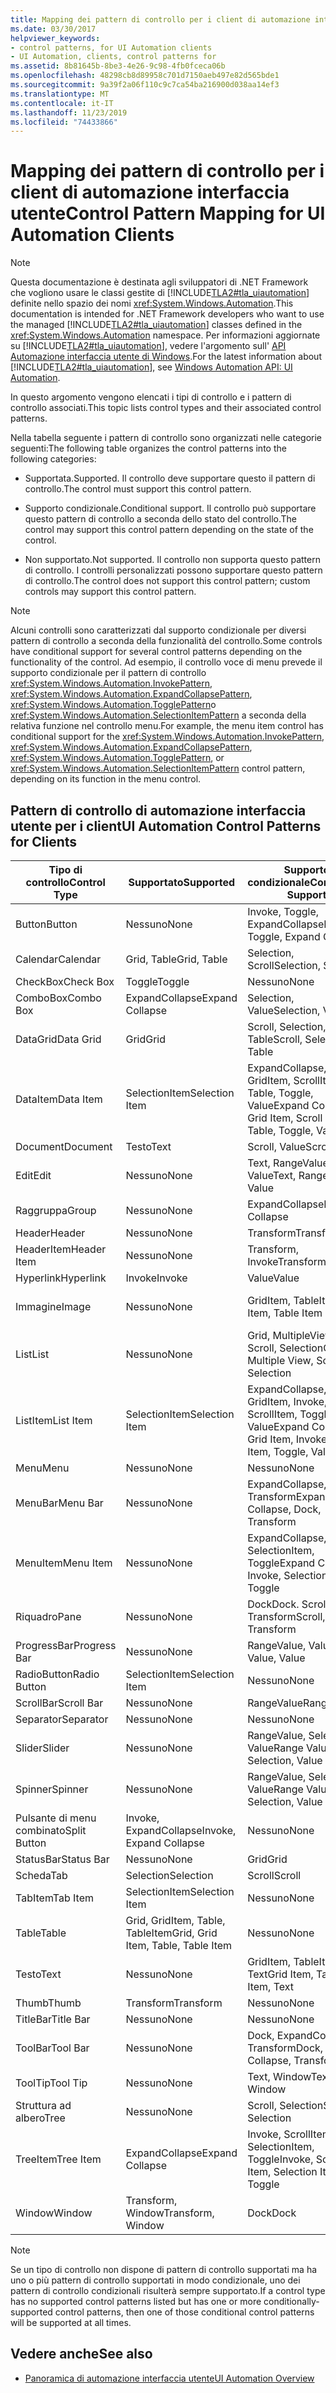 ```yaml
---
title: Mapping dei pattern di controllo per i client di automazione interfaccia utente
ms.date: 03/30/2017
helpviewer_keywords:
- control patterns, for UI Automation clients
- UI Automation, clients, control patterns for
ms.assetid: 8b81645b-8be3-4e26-9c98-4fb0fceca06b
ms.openlocfilehash: 48298cb8d89958c701d7150aeb497e82d565bde1
ms.sourcegitcommit: 9a39f2a06f110c9c7ca54ba216900d038aa14ef3
ms.translationtype: MT
ms.contentlocale: it-IT
ms.lasthandoff: 11/23/2019
ms.locfileid: "74433866"
---
```

# <a name="control-pattern-mapping-for-ui-automation-clients"></a><span data-ttu-id="2999e-102">Mapping dei pattern di controllo per i client di automazione interfaccia utente</span><span class="sxs-lookup"><span data-stu-id="2999e-102">Control Pattern Mapping for UI Automation Clients</span></span>
> [!NOTE]
> <span data-ttu-id="2999e-103">Questa documentazione è destinata agli sviluppatori di .NET Framework che vogliono usare le classi gestite di [!INCLUDE[TLA2#tla_uiautomation](../../../includes/tla2sharptla-uiautomation-md.md)] definite nello spazio dei nomi <xref:System.Windows.Automation>.</span><span class="sxs-lookup"><span data-stu-id="2999e-103">This documentation is intended for .NET Framework developers who want to use the managed [!INCLUDE[TLA2#tla_uiautomation](../../../includes/tla2sharptla-uiautomation-md.md)] classes defined in the <xref:System.Windows.Automation> namespace.</span></span> <span data-ttu-id="2999e-104">Per informazioni aggiornate su [!INCLUDE[TLA2#tla_uiautomation](../../../includes/tla2sharptla-uiautomation-md.md)], vedere l'argomento sull' [API Automazione interfaccia utente di Windows](/windows/win32/winauto/entry-uiauto-win32).</span><span class="sxs-lookup"><span data-stu-id="2999e-104">For the latest information about [!INCLUDE[TLA2#tla_uiautomation](../../../includes/tla2sharptla-uiautomation-md.md)], see [Windows Automation API: UI Automation](/windows/win32/winauto/entry-uiauto-win32).</span></span>  
  
 <span data-ttu-id="2999e-105">In questo argomento vengono elencati i tipi di controllo e i pattern di controllo associati.</span><span class="sxs-lookup"><span data-stu-id="2999e-105">This topic lists control types and their associated control patterns.</span></span>  
  
 <span data-ttu-id="2999e-106">Nella tabella seguente i pattern di controllo sono organizzati nelle categorie seguenti:</span><span class="sxs-lookup"><span data-stu-id="2999e-106">The following table organizes the control patterns into the following categories:</span></span>  
  
- <span data-ttu-id="2999e-107">Supportata.</span><span class="sxs-lookup"><span data-stu-id="2999e-107">Supported.</span></span> <span data-ttu-id="2999e-108">Il controllo deve supportare questo il pattern di controllo.</span><span class="sxs-lookup"><span data-stu-id="2999e-108">The control must support this control pattern.</span></span>  
  
- <span data-ttu-id="2999e-109">Supporto condizionale.</span><span class="sxs-lookup"><span data-stu-id="2999e-109">Conditional support.</span></span> <span data-ttu-id="2999e-110">Il controllo può supportare questo pattern di controllo a seconda dello stato del controllo.</span><span class="sxs-lookup"><span data-stu-id="2999e-110">The control may support this control pattern depending on the state of the control.</span></span>  
  
- <span data-ttu-id="2999e-111">Non supportato.</span><span class="sxs-lookup"><span data-stu-id="2999e-111">Not supported.</span></span> <span data-ttu-id="2999e-112">Il controllo non supporta questo pattern di controllo. I controlli personalizzati possono supportare questo pattern di controllo.</span><span class="sxs-lookup"><span data-stu-id="2999e-112">The control does not support this control pattern; custom controls may support this control pattern.</span></span>  
  
> [!NOTE]
> <span data-ttu-id="2999e-113">Alcuni controlli sono caratterizzati dal supporto condizionale per diversi pattern di controllo a seconda della funzionalità del controllo.</span><span class="sxs-lookup"><span data-stu-id="2999e-113">Some controls have conditional support for several control patterns depending on the functionality of the control.</span></span> <span data-ttu-id="2999e-114">Ad esempio, il controllo voce di menu prevede il supporto condizionale per il pattern di controllo <xref:System.Windows.Automation.InvokePattern>, <xref:System.Windows.Automation.ExpandCollapsePattern>, <xref:System.Windows.Automation.TogglePattern>o <xref:System.Windows.Automation.SelectionItemPattern> a seconda della relativa funzione nel controllo menu.</span><span class="sxs-lookup"><span data-stu-id="2999e-114">For example, the menu item control has conditional support for the <xref:System.Windows.Automation.InvokePattern>, <xref:System.Windows.Automation.ExpandCollapsePattern>, <xref:System.Windows.Automation.TogglePattern>, or <xref:System.Windows.Automation.SelectionItemPattern> control pattern, depending on its function in the menu control.</span></span>  
  
<a name="control_mapping_clients"></a>   
## <a name="ui-automation-control-patterns-for-clients"></a><span data-ttu-id="2999e-115">Pattern di controllo di automazione interfaccia utente per i client</span><span class="sxs-lookup"><span data-stu-id="2999e-115">UI Automation Control Patterns for Clients</span></span>  
  
|<span data-ttu-id="2999e-116">Tipo di controllo</span><span class="sxs-lookup"><span data-stu-id="2999e-116">Control Type</span></span>|<span data-ttu-id="2999e-117">Supportato</span><span class="sxs-lookup"><span data-stu-id="2999e-117">Supported</span></span>|<span data-ttu-id="2999e-118">Supporto condizionale</span><span class="sxs-lookup"><span data-stu-id="2999e-118">Conditional Support</span></span>|<span data-ttu-id="2999e-119">Funzionalità non supportata</span><span class="sxs-lookup"><span data-stu-id="2999e-119">Not Supported</span></span>|  
|------------------|---------------|-------------------------|-------------------|  
|<span data-ttu-id="2999e-120">Button</span><span class="sxs-lookup"><span data-stu-id="2999e-120">Button</span></span>|<span data-ttu-id="2999e-121">Nessuno</span><span class="sxs-lookup"><span data-stu-id="2999e-121">None</span></span>|<span data-ttu-id="2999e-122">Invoke, Toggle, ExpandCollapse</span><span class="sxs-lookup"><span data-stu-id="2999e-122">Invoke, Toggle, Expand Collapse</span></span>|<span data-ttu-id="2999e-123">Nessuno</span><span class="sxs-lookup"><span data-stu-id="2999e-123">None</span></span>|  
|<span data-ttu-id="2999e-124">Calendar</span><span class="sxs-lookup"><span data-stu-id="2999e-124">Calendar</span></span>|<span data-ttu-id="2999e-125">Grid, Table</span><span class="sxs-lookup"><span data-stu-id="2999e-125">Grid, Table</span></span>|<span data-ttu-id="2999e-126">Selection, Scroll</span><span class="sxs-lookup"><span data-stu-id="2999e-126">Selection, Scroll</span></span>|<span data-ttu-id="2999e-127">Value</span><span class="sxs-lookup"><span data-stu-id="2999e-127">Value</span></span>|  
|<span data-ttu-id="2999e-128">CheckBox</span><span class="sxs-lookup"><span data-stu-id="2999e-128">Check Box</span></span>|<span data-ttu-id="2999e-129">Toggle</span><span class="sxs-lookup"><span data-stu-id="2999e-129">Toggle</span></span>|<span data-ttu-id="2999e-130">Nessuno</span><span class="sxs-lookup"><span data-stu-id="2999e-130">None</span></span>|<span data-ttu-id="2999e-131">Nessuno</span><span class="sxs-lookup"><span data-stu-id="2999e-131">None</span></span>|  
|<span data-ttu-id="2999e-132">ComboBox</span><span class="sxs-lookup"><span data-stu-id="2999e-132">Combo Box</span></span>|<span data-ttu-id="2999e-133">ExpandCollapse</span><span class="sxs-lookup"><span data-stu-id="2999e-133">Expand Collapse</span></span>|<span data-ttu-id="2999e-134">Selection, Value</span><span class="sxs-lookup"><span data-stu-id="2999e-134">Selection, Value</span></span>|<span data-ttu-id="2999e-135">Scroll</span><span class="sxs-lookup"><span data-stu-id="2999e-135">Scroll</span></span>|  
|<span data-ttu-id="2999e-136">DataGrid</span><span class="sxs-lookup"><span data-stu-id="2999e-136">Data Grid</span></span>|<span data-ttu-id="2999e-137">Grid</span><span class="sxs-lookup"><span data-stu-id="2999e-137">Grid</span></span>|<span data-ttu-id="2999e-138">Scroll, Selection, Table</span><span class="sxs-lookup"><span data-stu-id="2999e-138">Scroll, Selection, Table</span></span>|<span data-ttu-id="2999e-139">Nessuno</span><span class="sxs-lookup"><span data-stu-id="2999e-139">None</span></span>|  
|<span data-ttu-id="2999e-140">DataItem</span><span class="sxs-lookup"><span data-stu-id="2999e-140">Data Item</span></span>|<span data-ttu-id="2999e-141">SelectionItem</span><span class="sxs-lookup"><span data-stu-id="2999e-141">Selection Item</span></span>|<span data-ttu-id="2999e-142">ExpandCollapse, GridItem, ScrollItem, Table, Toggle, Value</span><span class="sxs-lookup"><span data-stu-id="2999e-142">Expand Collapse, Grid Item, Scroll Item, Table, Toggle, Value</span></span>|<span data-ttu-id="2999e-143">Nessuno</span><span class="sxs-lookup"><span data-stu-id="2999e-143">None</span></span>|  
|<span data-ttu-id="2999e-144">Document</span><span class="sxs-lookup"><span data-stu-id="2999e-144">Document</span></span>|<span data-ttu-id="2999e-145">Testo</span><span class="sxs-lookup"><span data-stu-id="2999e-145">Text</span></span>|<span data-ttu-id="2999e-146">Scroll, Value</span><span class="sxs-lookup"><span data-stu-id="2999e-146">Scroll, Value</span></span>|<span data-ttu-id="2999e-147">Nessuno</span><span class="sxs-lookup"><span data-stu-id="2999e-147">None</span></span>|  
|<span data-ttu-id="2999e-148">Edit</span><span class="sxs-lookup"><span data-stu-id="2999e-148">Edit</span></span>|<span data-ttu-id="2999e-149">Nessuno</span><span class="sxs-lookup"><span data-stu-id="2999e-149">None</span></span>|<span data-ttu-id="2999e-150">Text, RangeValue, Value</span><span class="sxs-lookup"><span data-stu-id="2999e-150">Text, Range Value, Value</span></span>|<span data-ttu-id="2999e-151">Nessuno</span><span class="sxs-lookup"><span data-stu-id="2999e-151">None</span></span>|  
|<span data-ttu-id="2999e-152">Raggruppa</span><span class="sxs-lookup"><span data-stu-id="2999e-152">Group</span></span>|<span data-ttu-id="2999e-153">Nessuno</span><span class="sxs-lookup"><span data-stu-id="2999e-153">None</span></span>|<span data-ttu-id="2999e-154">ExpandCollapse</span><span class="sxs-lookup"><span data-stu-id="2999e-154">Expand Collapse</span></span>|<span data-ttu-id="2999e-155">Nessuno</span><span class="sxs-lookup"><span data-stu-id="2999e-155">None</span></span>|  
|<span data-ttu-id="2999e-156">Header</span><span class="sxs-lookup"><span data-stu-id="2999e-156">Header</span></span>|<span data-ttu-id="2999e-157">Nessuno</span><span class="sxs-lookup"><span data-stu-id="2999e-157">None</span></span>|<span data-ttu-id="2999e-158">Transform</span><span class="sxs-lookup"><span data-stu-id="2999e-158">Transform</span></span>|<span data-ttu-id="2999e-159">Nessuno</span><span class="sxs-lookup"><span data-stu-id="2999e-159">None</span></span>|  
|<span data-ttu-id="2999e-160">HeaderItem</span><span class="sxs-lookup"><span data-stu-id="2999e-160">Header Item</span></span>|<span data-ttu-id="2999e-161">Nessuno</span><span class="sxs-lookup"><span data-stu-id="2999e-161">None</span></span>|<span data-ttu-id="2999e-162">Transform, Invoke</span><span class="sxs-lookup"><span data-stu-id="2999e-162">Transform, Invoke</span></span>|<span data-ttu-id="2999e-163">Nessuno</span><span class="sxs-lookup"><span data-stu-id="2999e-163">None</span></span>|  
|<span data-ttu-id="2999e-164">Hyperlink</span><span class="sxs-lookup"><span data-stu-id="2999e-164">Hyperlink</span></span>|<span data-ttu-id="2999e-165">Invoke</span><span class="sxs-lookup"><span data-stu-id="2999e-165">Invoke</span></span>|<span data-ttu-id="2999e-166">Value</span><span class="sxs-lookup"><span data-stu-id="2999e-166">Value</span></span>|<span data-ttu-id="2999e-167">Nessuno</span><span class="sxs-lookup"><span data-stu-id="2999e-167">None</span></span>|  
|<span data-ttu-id="2999e-168">Immagine</span><span class="sxs-lookup"><span data-stu-id="2999e-168">Image</span></span>|<span data-ttu-id="2999e-169">Nessuno</span><span class="sxs-lookup"><span data-stu-id="2999e-169">None</span></span>|<span data-ttu-id="2999e-170">GridItem, TableItem</span><span class="sxs-lookup"><span data-stu-id="2999e-170">Grid Item, Table Item</span></span>|<span data-ttu-id="2999e-171">Invoke, SelectionItem</span><span class="sxs-lookup"><span data-stu-id="2999e-171">Invoke, Selection Item</span></span>|  
|<span data-ttu-id="2999e-172">List</span><span class="sxs-lookup"><span data-stu-id="2999e-172">List</span></span>|<span data-ttu-id="2999e-173">Nessuno</span><span class="sxs-lookup"><span data-stu-id="2999e-173">None</span></span>|<span data-ttu-id="2999e-174">Grid, MultipleView, Scroll, Selection</span><span class="sxs-lookup"><span data-stu-id="2999e-174">Grid, Multiple View, Scroll, Selection</span></span>|<span data-ttu-id="2999e-175">Table</span><span class="sxs-lookup"><span data-stu-id="2999e-175">Table</span></span>|  
|<span data-ttu-id="2999e-176">ListItem</span><span class="sxs-lookup"><span data-stu-id="2999e-176">List Item</span></span>|<span data-ttu-id="2999e-177">SelectionItem</span><span class="sxs-lookup"><span data-stu-id="2999e-177">Selection Item</span></span>|<span data-ttu-id="2999e-178">ExpandCollapse, GridItem, Invoke, ScrollItem, Toggle, Value</span><span class="sxs-lookup"><span data-stu-id="2999e-178">Expand Collapse, Grid Item, Invoke, Scroll Item, Toggle, Value</span></span>|<span data-ttu-id="2999e-179">Nessuno</span><span class="sxs-lookup"><span data-stu-id="2999e-179">None</span></span>|  
|<span data-ttu-id="2999e-180">Menu</span><span class="sxs-lookup"><span data-stu-id="2999e-180">Menu</span></span>|<span data-ttu-id="2999e-181">Nessuno</span><span class="sxs-lookup"><span data-stu-id="2999e-181">None</span></span>|<span data-ttu-id="2999e-182">Nessuno</span><span class="sxs-lookup"><span data-stu-id="2999e-182">None</span></span>|<span data-ttu-id="2999e-183">Nessuno</span><span class="sxs-lookup"><span data-stu-id="2999e-183">None</span></span>|  
|<span data-ttu-id="2999e-184">MenuBar</span><span class="sxs-lookup"><span data-stu-id="2999e-184">Menu Bar</span></span>|<span data-ttu-id="2999e-185">Nessuno</span><span class="sxs-lookup"><span data-stu-id="2999e-185">None</span></span>|<span data-ttu-id="2999e-186">ExpandCollapse, Dock, Transform</span><span class="sxs-lookup"><span data-stu-id="2999e-186">Expand Collapse, Dock, Transform</span></span>|<span data-ttu-id="2999e-187">Nessuno</span><span class="sxs-lookup"><span data-stu-id="2999e-187">None</span></span>|  
|<span data-ttu-id="2999e-188">MenuItem</span><span class="sxs-lookup"><span data-stu-id="2999e-188">Menu Item</span></span>|<span data-ttu-id="2999e-189">Nessuno</span><span class="sxs-lookup"><span data-stu-id="2999e-189">None</span></span>|<span data-ttu-id="2999e-190">ExpandCollapse, Invoke, SelectionItem, Toggle</span><span class="sxs-lookup"><span data-stu-id="2999e-190">Expand Collapse, Invoke, Selection Item, Toggle</span></span>|<span data-ttu-id="2999e-191">Nessuno</span><span class="sxs-lookup"><span data-stu-id="2999e-191">None</span></span>|  
|<span data-ttu-id="2999e-192">Riquadro</span><span class="sxs-lookup"><span data-stu-id="2999e-192">Pane</span></span>|<span data-ttu-id="2999e-193">Nessuno</span><span class="sxs-lookup"><span data-stu-id="2999e-193">None</span></span>|<span data-ttu-id="2999e-194">Dock</span><span class="sxs-lookup"><span data-stu-id="2999e-194">Dock.</span></span> <span data-ttu-id="2999e-195">Scroll, Transform</span><span class="sxs-lookup"><span data-stu-id="2999e-195">Scroll, Transform</span></span>|<span data-ttu-id="2999e-196">Window</span><span class="sxs-lookup"><span data-stu-id="2999e-196">Window</span></span>|  
|<span data-ttu-id="2999e-197">ProgressBar</span><span class="sxs-lookup"><span data-stu-id="2999e-197">Progress Bar</span></span>|<span data-ttu-id="2999e-198">Nessuno</span><span class="sxs-lookup"><span data-stu-id="2999e-198">None</span></span>|<span data-ttu-id="2999e-199">RangeValue, Value</span><span class="sxs-lookup"><span data-stu-id="2999e-199">Range Value, Value</span></span>|<span data-ttu-id="2999e-200">Nessuno</span><span class="sxs-lookup"><span data-stu-id="2999e-200">None</span></span>|  
|<span data-ttu-id="2999e-201">RadioButton</span><span class="sxs-lookup"><span data-stu-id="2999e-201">Radio Button</span></span>|<span data-ttu-id="2999e-202">SelectionItem</span><span class="sxs-lookup"><span data-stu-id="2999e-202">Selection Item</span></span>|<span data-ttu-id="2999e-203">Nessuno</span><span class="sxs-lookup"><span data-stu-id="2999e-203">None</span></span>|<span data-ttu-id="2999e-204">Toggle</span><span class="sxs-lookup"><span data-stu-id="2999e-204">Toggle</span></span>|  
|<span data-ttu-id="2999e-205">ScrollBar</span><span class="sxs-lookup"><span data-stu-id="2999e-205">Scroll Bar</span></span>|<span data-ttu-id="2999e-206">Nessuno</span><span class="sxs-lookup"><span data-stu-id="2999e-206">None</span></span>|<span data-ttu-id="2999e-207">RangeValue</span><span class="sxs-lookup"><span data-stu-id="2999e-207">Range Value</span></span>|<span data-ttu-id="2999e-208">Scroll</span><span class="sxs-lookup"><span data-stu-id="2999e-208">Scroll</span></span>|  
|<span data-ttu-id="2999e-209">Separator</span><span class="sxs-lookup"><span data-stu-id="2999e-209">Separator</span></span>|<span data-ttu-id="2999e-210">Nessuno</span><span class="sxs-lookup"><span data-stu-id="2999e-210">None</span></span>|<span data-ttu-id="2999e-211">Nessuno</span><span class="sxs-lookup"><span data-stu-id="2999e-211">None</span></span>|<span data-ttu-id="2999e-212">Nessuno</span><span class="sxs-lookup"><span data-stu-id="2999e-212">None</span></span>|  
|<span data-ttu-id="2999e-213">Slider</span><span class="sxs-lookup"><span data-stu-id="2999e-213">Slider</span></span>|<span data-ttu-id="2999e-214">Nessuno</span><span class="sxs-lookup"><span data-stu-id="2999e-214">None</span></span>|<span data-ttu-id="2999e-215">RangeValue, Selection, Value</span><span class="sxs-lookup"><span data-stu-id="2999e-215">Range Value, Selection, Value</span></span>|<span data-ttu-id="2999e-216">Nessuno</span><span class="sxs-lookup"><span data-stu-id="2999e-216">None</span></span>|  
|<span data-ttu-id="2999e-217">Spinner</span><span class="sxs-lookup"><span data-stu-id="2999e-217">Spinner</span></span>|<span data-ttu-id="2999e-218">Nessuno</span><span class="sxs-lookup"><span data-stu-id="2999e-218">None</span></span>|<span data-ttu-id="2999e-219">RangeValue, Selection, Value</span><span class="sxs-lookup"><span data-stu-id="2999e-219">Range Value, Selection, Value</span></span>|<span data-ttu-id="2999e-220">Nessuno</span><span class="sxs-lookup"><span data-stu-id="2999e-220">None</span></span>|  
|<span data-ttu-id="2999e-221">Pulsante di menu combinato</span><span class="sxs-lookup"><span data-stu-id="2999e-221">Split Button</span></span>|<span data-ttu-id="2999e-222">Invoke, ExpandCollapse</span><span class="sxs-lookup"><span data-stu-id="2999e-222">Invoke, Expand Collapse</span></span>|<span data-ttu-id="2999e-223">Nessuno</span><span class="sxs-lookup"><span data-stu-id="2999e-223">None</span></span>|<span data-ttu-id="2999e-224">Nessuno</span><span class="sxs-lookup"><span data-stu-id="2999e-224">None</span></span>|  
|<span data-ttu-id="2999e-225">StatusBar</span><span class="sxs-lookup"><span data-stu-id="2999e-225">Status Bar</span></span>|<span data-ttu-id="2999e-226">Nessuno</span><span class="sxs-lookup"><span data-stu-id="2999e-226">None</span></span>|<span data-ttu-id="2999e-227">Grid</span><span class="sxs-lookup"><span data-stu-id="2999e-227">Grid</span></span>|<span data-ttu-id="2999e-228">Nessuno</span><span class="sxs-lookup"><span data-stu-id="2999e-228">None</span></span>|  
|<span data-ttu-id="2999e-229">Scheda</span><span class="sxs-lookup"><span data-stu-id="2999e-229">Tab</span></span>|<span data-ttu-id="2999e-230">Selection</span><span class="sxs-lookup"><span data-stu-id="2999e-230">Selection</span></span>|<span data-ttu-id="2999e-231">Scroll</span><span class="sxs-lookup"><span data-stu-id="2999e-231">Scroll</span></span>|<span data-ttu-id="2999e-232">Nessuno</span><span class="sxs-lookup"><span data-stu-id="2999e-232">None</span></span>|  
|<span data-ttu-id="2999e-233">TabItem</span><span class="sxs-lookup"><span data-stu-id="2999e-233">Tab Item</span></span>|<span data-ttu-id="2999e-234">SelectionItem</span><span class="sxs-lookup"><span data-stu-id="2999e-234">Selection Item</span></span>|<span data-ttu-id="2999e-235">Nessuno</span><span class="sxs-lookup"><span data-stu-id="2999e-235">None</span></span>|<span data-ttu-id="2999e-236">Invoke</span><span class="sxs-lookup"><span data-stu-id="2999e-236">Invoke</span></span>|  
|<span data-ttu-id="2999e-237">Table</span><span class="sxs-lookup"><span data-stu-id="2999e-237">Table</span></span>|<span data-ttu-id="2999e-238">Grid, GridItem, Table, TableItem</span><span class="sxs-lookup"><span data-stu-id="2999e-238">Grid, Grid Item, Table, Table Item</span></span>|<span data-ttu-id="2999e-239">Nessuno</span><span class="sxs-lookup"><span data-stu-id="2999e-239">None</span></span>|<span data-ttu-id="2999e-240">Nessuno</span><span class="sxs-lookup"><span data-stu-id="2999e-240">None</span></span>|  
|<span data-ttu-id="2999e-241">Testo</span><span class="sxs-lookup"><span data-stu-id="2999e-241">Text</span></span>|<span data-ttu-id="2999e-242">Nessuno</span><span class="sxs-lookup"><span data-stu-id="2999e-242">None</span></span>|<span data-ttu-id="2999e-243">GridItem, TableItem, Text</span><span class="sxs-lookup"><span data-stu-id="2999e-243">Grid Item, Table Item, Text</span></span>|<span data-ttu-id="2999e-244">Value</span><span class="sxs-lookup"><span data-stu-id="2999e-244">Value</span></span>|  
|<span data-ttu-id="2999e-245">Thumb</span><span class="sxs-lookup"><span data-stu-id="2999e-245">Thumb</span></span>|<span data-ttu-id="2999e-246">Transform</span><span class="sxs-lookup"><span data-stu-id="2999e-246">Transform</span></span>|<span data-ttu-id="2999e-247">Nessuno</span><span class="sxs-lookup"><span data-stu-id="2999e-247">None</span></span>|<span data-ttu-id="2999e-248">Nessuno</span><span class="sxs-lookup"><span data-stu-id="2999e-248">None</span></span>|  
|<span data-ttu-id="2999e-249">TitleBar</span><span class="sxs-lookup"><span data-stu-id="2999e-249">Title Bar</span></span>|<span data-ttu-id="2999e-250">Nessuno</span><span class="sxs-lookup"><span data-stu-id="2999e-250">None</span></span>|<span data-ttu-id="2999e-251">Nessuno</span><span class="sxs-lookup"><span data-stu-id="2999e-251">None</span></span>|<span data-ttu-id="2999e-252">Nessuno</span><span class="sxs-lookup"><span data-stu-id="2999e-252">None</span></span>|  
|<span data-ttu-id="2999e-253">ToolBar</span><span class="sxs-lookup"><span data-stu-id="2999e-253">Tool Bar</span></span>|<span data-ttu-id="2999e-254">Nessuno</span><span class="sxs-lookup"><span data-stu-id="2999e-254">None</span></span>|<span data-ttu-id="2999e-255">Dock, ExpandCollapse, Transform</span><span class="sxs-lookup"><span data-stu-id="2999e-255">Dock, Expand Collapse, Transform</span></span>|<span data-ttu-id="2999e-256">Nessuno</span><span class="sxs-lookup"><span data-stu-id="2999e-256">None</span></span>|  
|<span data-ttu-id="2999e-257">ToolTip</span><span class="sxs-lookup"><span data-stu-id="2999e-257">Tool Tip</span></span>|<span data-ttu-id="2999e-258">Nessuno</span><span class="sxs-lookup"><span data-stu-id="2999e-258">None</span></span>|<span data-ttu-id="2999e-259">Text, Window</span><span class="sxs-lookup"><span data-stu-id="2999e-259">Text, Window</span></span>|<span data-ttu-id="2999e-260">Nessuno</span><span class="sxs-lookup"><span data-stu-id="2999e-260">None</span></span>|  
|<span data-ttu-id="2999e-261">Struttura ad albero</span><span class="sxs-lookup"><span data-stu-id="2999e-261">Tree</span></span>|<span data-ttu-id="2999e-262">Nessuno</span><span class="sxs-lookup"><span data-stu-id="2999e-262">None</span></span>|<span data-ttu-id="2999e-263">Scroll, Selection</span><span class="sxs-lookup"><span data-stu-id="2999e-263">Scroll, Selection</span></span>|<span data-ttu-id="2999e-264">Nessuno</span><span class="sxs-lookup"><span data-stu-id="2999e-264">None</span></span>|  
|<span data-ttu-id="2999e-265">TreeItem</span><span class="sxs-lookup"><span data-stu-id="2999e-265">Tree Item</span></span>|<span data-ttu-id="2999e-266">ExpandCollapse</span><span class="sxs-lookup"><span data-stu-id="2999e-266">Expand Collapse</span></span>|<span data-ttu-id="2999e-267">Invoke, ScrollItem, SelectionItem, Toggle</span><span class="sxs-lookup"><span data-stu-id="2999e-267">Invoke, Scroll Item, Selection Item, Toggle</span></span>|<span data-ttu-id="2999e-268">Nessuno</span><span class="sxs-lookup"><span data-stu-id="2999e-268">None</span></span>|  
|<span data-ttu-id="2999e-269">Window</span><span class="sxs-lookup"><span data-stu-id="2999e-269">Window</span></span>|<span data-ttu-id="2999e-270">Transform, Window</span><span class="sxs-lookup"><span data-stu-id="2999e-270">Transform, Window</span></span>|<span data-ttu-id="2999e-271">Dock</span><span class="sxs-lookup"><span data-stu-id="2999e-271">Dock</span></span>|<span data-ttu-id="2999e-272">Nessuno</span><span class="sxs-lookup"><span data-stu-id="2999e-272">None</span></span>|  
  
> [!NOTE]
> <span data-ttu-id="2999e-273">Se un tipo di controllo non dispone di pattern di controllo supportati ma ha uno o più pattern di controllo supportati in modo condizionale, uno dei pattern di controllo condizionali risulterà sempre supportato.</span><span class="sxs-lookup"><span data-stu-id="2999e-273">If a control type has no supported control patterns listed but has one or more conditionally-supported control patterns, then one of those conditional control patterns will be supported at all times.</span></span>  
  
## <a name="see-also"></a><span data-ttu-id="2999e-274">Vedere anche</span><span class="sxs-lookup"><span data-stu-id="2999e-274">See also</span></span>

- [<span data-ttu-id="2999e-275">Panoramica di automazione interfaccia utente</span><span class="sxs-lookup"><span data-stu-id="2999e-275">UI Automation Overview</span></span>](ui-automation-overview.md)
